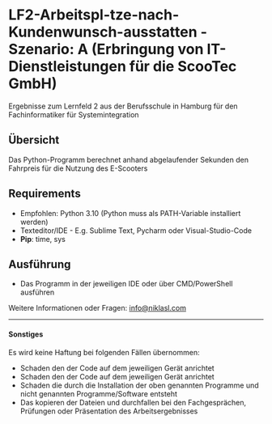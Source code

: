 # LF2-Arbeitspl-tze-nach-Kundenwunsch-ausstatten - Szenario: A (Erbringung von IT-Dienstleistungen für die ScooTec GmbH)

Ergebnisse zum Lernfeld 2 aus der Berufsschule in Hamburg für den Fachinformatiker für Systemintegration 

## Übersicht
Das Python-Programm berechnet anhand abgelaufender Sekunden den Fahrpreis für die Nutzung des E-Scooters

## Requirements

- Empfohlen: Python 3.10 (Python muss als PATH-Variable installiert werden)
- Texteditor/IDE - E.g. Sublime Text, Pycharm oder Visual-Studio-Code
- **Pip**: time, sys

## Ausführung

- Das Programm in der jeweiligen IDE oder über CMD/PowerShell ausführen

Weitere Informationen oder Fragen: info@niklasl.com


------------

#### Sonstiges

Es wird keine Haftung bei folgenden Fällen übernommen:
- Schaden den der Code auf dem jeweiligen Gerät anrichtet
- Schaden den der Code auf dem jeweiligen Gerät anrichtet
- Schaden die durch die Installation der oben genannten Programme und nicht genannten Programme/Software entsteht
- Das kopieren der Dateien und durchfallen bei den Fachgesprächen, Prüfungen oder Präsentation des Arbeitsergebnisses
